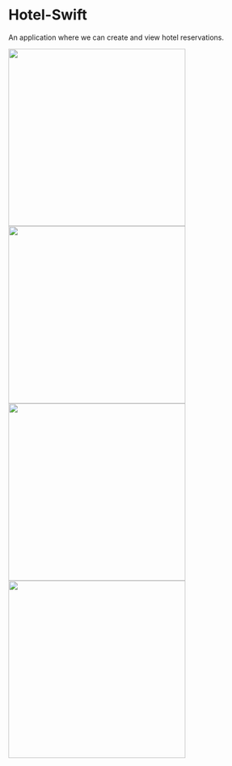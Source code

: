 # Hotel-Swift
An application where we can create and view hotel reservations.

<p float="left">
<img src="https://user-images.githubusercontent.com/113794954/213933622-16fb432b-bb49-4d36-bb46-c79e58c4c790.png" width="350"/>
<img src="https://user-images.githubusercontent.com/113794954/213933618-9309161b-267a-43ce-88ee-05e3fe4dc177.png" width="350"/>
<img src="https://user-images.githubusercontent.com/113794954/213933614-b23b300b-810f-48ab-b832-150641c19a97.png" width="350"/>
<img src="https://user-images.githubusercontent.com/113794954/213933629-b9cbc85a-9611-41b1-8f8b-cea07420bad4.png" width="350"/>

